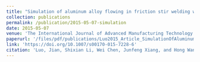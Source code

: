 ```yaml
---
title: "Simulation of aluminum alloy flowing in friction stir welding with a multiphysics field model"
collection: publications
permalink: /publication/2015-05-07-simulation
date: 2015-05-07
venue: 'The International Journal of Advanced Manufacturing Technology'
paperurl: '/files/pdf/publications/Luo2015_Article_SimulationOfAluminumAlloyFlowi.pdf'
link: 'https://doi.org/10.1007/s00170-015-7228-6'
citation: 'Luo, Jian, Shixian Li, Wei Chen, Junfeng Xiang, and Hong Wang. &quot;Simulation of aluminum alloy flowing in friction stir welding with a multiphysics field model.&quot; <i>The International Journal of Advanced Manufacturing Technology</i> 81, no. 1 (2015): 349-360.'
---
```

